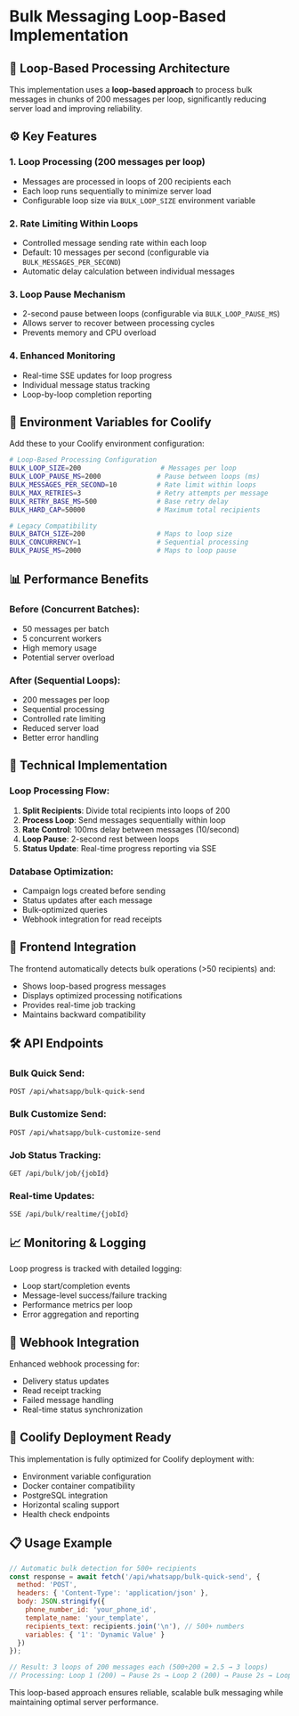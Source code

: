 # Bulk Messaging Loop-Based Implementation

## 🔄 **Loop-Based Processing Architecture**

This implementation uses a **loop-based approach** to process bulk messages in chunks of 200 messages per loop, significantly reducing server load and improving reliability.

## ⚙️ **Key Features**

### 1. **Loop Processing (200 messages per loop)**
- Messages are processed in loops of 200 recipients each
- Each loop runs sequentially to minimize server load
- Configurable loop size via `BULK_LOOP_SIZE` environment variable

### 2. **Rate Limiting Within Loops**
- Controlled message sending rate within each loop
- Default: 10 messages per second (configurable via `BULK_MESSAGES_PER_SECOND`)
- Automatic delay calculation between individual messages

### 3. **Loop Pause Mechanism**
- 2-second pause between loops (configurable via `BULK_LOOP_PAUSE_MS`)
- Allows server to recover between processing cycles
- Prevents memory and CPU overload

### 4. **Enhanced Monitoring**
- Real-time SSE updates for loop progress
- Individual message status tracking
- Loop-by-loop completion reporting

## 🚀 **Environment Variables for Coolify**

Add these to your Coolify environment configuration:

```bash
# Loop-Based Processing Configuration
BULK_LOOP_SIZE=200                    # Messages per loop
BULK_LOOP_PAUSE_MS=2000              # Pause between loops (ms)
BULK_MESSAGES_PER_SECOND=10          # Rate limit within loops
BULK_MAX_RETRIES=3                   # Retry attempts per message
BULK_RETRY_BASE_MS=500               # Base retry delay
BULK_HARD_CAP=50000                  # Maximum total recipients

# Legacy Compatibility
BULK_BATCH_SIZE=200                  # Maps to loop size
BULK_CONCURRENCY=1                   # Sequential processing
BULK_PAUSE_MS=2000                   # Maps to loop pause
```

## 📊 **Performance Benefits**

### Before (Concurrent Batches):
- 50 messages per batch
- 5 concurrent workers
- High memory usage
- Potential server overload

### After (Sequential Loops):
- 200 messages per loop
- Sequential processing
- Controlled rate limiting
- Reduced server load
- Better error handling

## 🔧 **Technical Implementation**

### Loop Processing Flow:
1. **Split Recipients**: Divide total recipients into loops of 200
2. **Process Loop**: Send messages sequentially within loop
3. **Rate Control**: 100ms delay between messages (10/second)
4. **Loop Pause**: 2-second rest between loops
5. **Status Update**: Real-time progress reporting via SSE

### Database Optimization:
- Campaign logs created before sending
- Status updates after each message
- Bulk-optimized queries
- Webhook integration for read receipts

## 📱 **Frontend Integration**

The frontend automatically detects bulk operations (>50 recipients) and:
- Shows loop-based progress messages
- Displays optimized processing notifications
- Provides real-time job tracking
- Maintains backward compatibility

## 🛠 **API Endpoints**

### Bulk Quick Send:
```
POST /api/whatsapp/bulk-quick-send
```

### Bulk Customize Send:
```
POST /api/whatsapp/bulk-customize-send
```

### Job Status Tracking:
```
GET /api/bulk/job/{jobId}
```

### Real-time Updates:
```
SSE /api/bulk/realtime/{jobId}
```

## 📈 **Monitoring & Logging**

Loop progress is tracked with detailed logging:
- Loop start/completion events
- Message-level success/failure tracking
- Performance metrics per loop
- Error aggregation and reporting

## 🔄 **Webhook Integration**

Enhanced webhook processing for:
- Delivery status updates
- Read receipt tracking
- Failed message handling
- Real-time status synchronization

## 🚀 **Coolify Deployment Ready**

This implementation is fully optimized for Coolify deployment with:
- Environment variable configuration
- Docker container compatibility
- PostgreSQL integration
- Horizontal scaling support
- Health check endpoints

## 📋 **Usage Example**

```javascript
// Automatic bulk detection for 500+ recipients
const response = await fetch('/api/whatsapp/bulk-quick-send', {
  method: 'POST',
  headers: { 'Content-Type': 'application/json' },
  body: JSON.stringify({
    phone_number_id: 'your_phone_id',
    template_name: 'your_template',
    recipients_text: recipients.join('\n'), // 500+ numbers
    variables: { '1': 'Dynamic Value' }
  })
});

// Result: 3 loops of 200 messages each (500÷200 = 2.5 → 3 loops)
// Processing: Loop 1 (200) → Pause 2s → Loop 2 (200) → Pause 2s → Loop 3 (100)
```

This loop-based approach ensures reliable, scalable bulk messaging while maintaining optimal server performance.